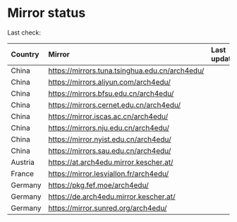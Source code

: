 <script src="./time.js"></script>
# Mirror status
Last check: <script type="text/javascript">localize(1732220720.5024102);</script>

|Country|Mirror|Last update|
|:------|:-----|:----------|
|China|https://mirrors.tuna.tsinghua.edu.cn/arch4edu/|<script type="text/javascript">localize(1732171557);</script>|
|China|https://mirrors.aliyun.com/arch4edu/|<script type="text/javascript">localize(1732171557);</script>|
|China|https://mirrors.bfsu.edu.cn/arch4edu/|<script type="text/javascript">localize(1732171557);</script>|
|China|https://mirrors.cernet.edu.cn/arch4edu/|<script type="text/javascript">localize(1732171557);</script>|
|China|https://mirror.iscas.ac.cn/arch4edu/|<script type="text/javascript">localize(1732171557);</script>|
|China|https://mirrors.nju.edu.cn/arch4edu/|<script type="text/javascript">localize(1732171557);</script>|
|China|https://mirror.nyist.edu.cn/arch4edu/|<script type="text/javascript">localize(1732171557);</script>|
|China|https://mirrors.sau.edu.cn/arch4edu/|<script type="text/javascript">localize(1729319991);</script>|
|Austria|https://at.arch4edu.mirror.kescher.at/|<script type="text/javascript">localize(1732171557);</script>|
|France|https://mirror.lesviallon.fr/arch4edu/|<script type="text/javascript">localize(1732171557);</script>|
|Germany|https://pkg.fef.moe/arch4edu/|<script type="text/javascript">localize(1732171557);</script>|
|Germany|https://de.arch4edu.mirror.kescher.at/|<script type="text/javascript">localize(1732171557);</script>|
|Germany|https://mirror.sunred.org/arch4edu/|<script type="text/javascript">localize(1732171557);</script>|

<script src="./tablefilter/tablefilter.js"></script>
<script src="./table.js"></script>